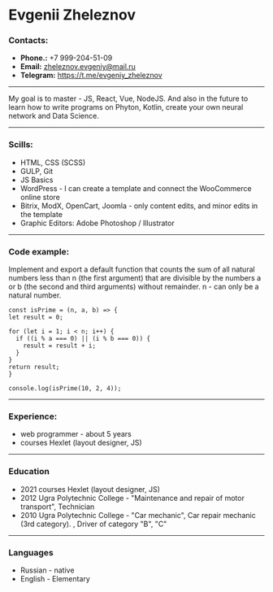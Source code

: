 # Evgenii Zheleznov

### Contacts:
- **Phone.:** +7 999-204-51-09 
- **Email:** zheleznov.evgeniy@mail.ru
- **Telegram:** https://t.me/evgeniy_zheleznov


*********


My goal is to master - JS, React, Vue, NodeJS.
And also in the future to learn how to write programs on Phyton, Kotlin, create your own neural network and Data Science.


*********


### Scills: 
- HTML, CSS (SCSS)
- GULP, Git
- JS Basics
- WordPress - I can create a template and connect the WooCommerce online store
- Bitrix, ModX, OpenCart, Joomla - only content edits, and minor edits in the template
- Graphic Editors: Adobe Photoshop / Illustrator 


*********


### Code example:


Implement and export a default function that counts the sum of all natural numbers less than n (the first argument) that are divisible by the numbers a or b (the second and third arguments) without remainder. n - can only be a natural number.


```
const isPrime = (n, a, b) => {
let result = 0;

for (let i = 1; i < n; i++) {
  if ((i % a === 0) || (i % b === 0)) {
    result = result + i;
  }
}
return result;
}

console.log(isPrime(10, 2, 4));
```


*********


### Experience:

- web programmer - about 5 years
- courses Hexlet (layout designer, JS)


*********


### Education


- 2021 courses Hexlet (layout designer, JS)
- 2012 Ugra Polytechnic College - "Maintenance and repair of motor transport", Technician
- 2010 Ugra Polytechnic College - "Car mechanic", Car repair mechanic (3rd category). , Driver of category "B", "C"


*********


### Languages

- Russian - native
- English - Elementary